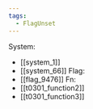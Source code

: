 ```yaml
---
tags:
  - FlagUnset
---
```

System:
- [[system_1]]
- [[system_66]]
Flag:
- [[flag_9476]]
Fn:
- [[t0301_function2]]
- [[t0301_function3]]
